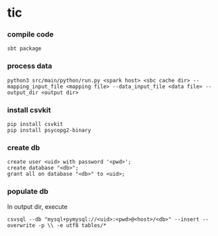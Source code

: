 # tic

### compile code
```
sbt package
```

### process data
```
python3 src/main/python/run.py <spark host> <sbc cache dir> --mapping_input_file <mapping file> --data_input_file <data file> --output_dir <output dir>
```

### install csvkit

```
pip install csvkit
pip install psycopg2-binary
```

### create db

```
create user <uid> with password '<pwd>';
create database "<db>";
grant all on database "<db>" to <uid>;
```

### populate db
In output dir, execute

```
csvsql --db "mysql+pymysql://<uid>:<pwd>@<host>/<db>" --insert --overwrite -p \\ -e utf8 tables/*
```
